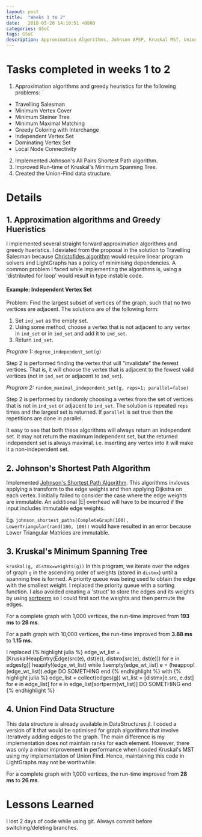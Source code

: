 ```yaml
---
layout: post
title:  "Weeks 1 to 2"
date:   2018-05-26 14:10:51 +0800
categories: GSoC
tags: GSoC
description: Approximation Algorithms, Johnson APSP, Kruskal MST, Union-Find.
---
```

# Tasks completed in weeks 1 to 2

1. Approximation algorithms and greedy heuristics for the following problems:
  * Travelling Salesman
  * Minimum Vertex Cover
  * Minimum Steiner Tree
  * Minimum Maximal Matching
  * Greedy Coloring with Interchange
  * Independent Vertex Set
  * Dominating Vertex Set
  * Local Node Connectivity
2. Implemented Johnson's All Pairs Shortest Path algorithm.
3. Improved Run-time of Kruskal's Minimum Spanning Tree.
4. Created the Union-Find data structure. 

# Details

## 1. Approximation algorithms and Greedy Hueristics
I implemented several straight forward approximation algorithms and greedy hueristics.
I deviated from the proposal in the solution to Travelling Salesman because [Christofides algorithm](https://en.wikipedia.org/wiki/Christofides_algorithm) would require linear program solvers and LightGraphs has a policy of minimising dependencies.
A common problem I faced while implementing the algorithms is, using a 'distributed for loop' would result in type instable code.

#### **Example: Independent Vertex Set**
Problem: Find the largest subset of vertices of the graph, such that no two vertices are adjacent.
The solutions are of the following form:
1. Set `ind_set` as the empty set.
2. Using some method, choose a vertex that is not adjacent to any vertex in `ind_set` or in `ind_set` and add it to `ind_set`.
3. Return `ind_set`.

*Program 1:* `degree_independent_set(g)`

Step 2 is performed finding the vertex that will "invalidate" the fewest vertices. That is, it will choose the vertex that is adjacent to the fewest valid vertices (not in `ind_set` or adjacent to `ind_set`).

*Program 2:* `random_maximal_independent_set(g, reps=1; parallel=false)` 

Step 2 is performed by randomly choosing a vertex from the set of vertices that is not in `ind_set` or adjacent to `ind_set`.
The solution is repeated `reps` times and the largest set is returned. If `parallel` is set true then the repetitions are done in parallel.

It easy to see that both these algorithms will always return an independent set. It may not return the maximum independent set, but the returned independent set is always maximal. i.e. inserting any vertex into it will make it a non-independent set.

## 2. Johnson's Shortest Path Algorithm

Implemented [Johnson's Shortest Path Algorithm](https://en.wikipedia.org/wiki/Johnson%27s_algorithm).
This algorithms invloves applying a transform to the edge weights and then applying Dijkstra on each vertex. 
I initially failed to consider the case where the edge weights are immutable. 
An additional |E| overhead will have to be incurred if the input includes immutable edge weights.

Eg. `johnson_shortest_paths(CompleteGraph(100), LowerTriangular(rand(100, 100))` would have resulted in an error because Lower Triangular Matrices are immutable.

## 3. Kruskal's Minimum Spanning Tree
`kruskal(g, distmx=weights(g))`
In this program, we iterate over the edges of graph `g` in the ascending order of weights (stored in `distmx`) until a spanning tree is formed.
A priority queue was being used to obtain the edge with the smallest weight.
I replaced the priority queue with a sorting function. I also avoided creating a 'struct' to store the edges and its weights by using [sortperm](https://docs.julialang.org/en/stable/stdlib/sort/) so I could first sort the weights and then permute the edges.

For a complete graph with 1,000 vertices, the run-time improved from **193 ms** to **28 ms**.

For a path graph with 10,000 vertices, the run-time improved from **3.88 ms** to **1.15 ms**.

I replaced
{% highlight julia %} 
edge_wt_list = [KruskalHeapEntry(Edge(src(e), dst(e)), distmx[src(e), dst(e)]) for e in edges(g)]
heapify!(edge_wt_list)
while !isempty(edge_wt_list)
    e = (heappop!(edge_wt_list)).edge
    DO SOMETHING
end
{% endhighlight %}
with 
{% highlight julia %} 
edge_list = collect(edges(g))
wt_list = [distmx[e.src, e.dst] for e in edge_list]
for e in edge_list[sortperm(wt_list)]
	DO SOMETHING
end
{% endhighlight %}


## 4. Union Find Data Structure

This data structure is already available in DataStructures.jl. I coded a version of it that would be optimised for graph algorithms that involve iteratively adding edges to the graph. The main difference is my implementation does not maintain ranks for each element. However, there was only a minor improvement in performance when I coded Kruskal's MST using my implementation of Union Find. Hence, maintaining this code in LightGraphs may not be worthwhile.

For a complete graph with 1,000 vertices, the run-time improved from **28 ms** to **26 ms**.

# Lessons Learned
I lost 2 days of code while using git. Always commit before switching/deleting branches.
